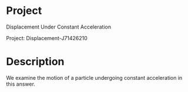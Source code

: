 # Project

Displacement Under Constant Acceleration

Project: Displacement-J71426210

# Description

We examine the motion of a particle undergoing constant acceleration in this answer.



